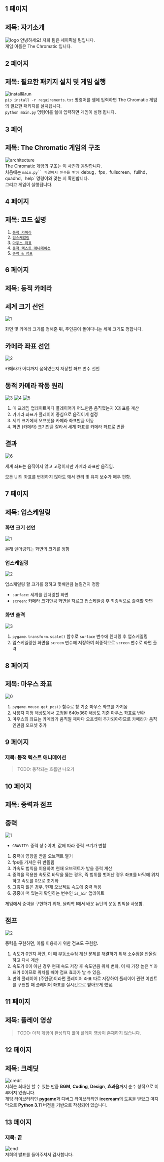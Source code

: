 ## 1 페이지

## 제목: 자기소개
![logo](https://i.imgur.com/gmtxAGp.png)
안녕하세요! 저희 팀은 세이픽셀 팀입니다.\
게임 이름은 The Chromatic 입니다.

## 2 페이지

## 제목: 필요한 패키지 설치 및 게임 실행
![install&run](./shell.png)\
`pip install -r requirements.txt` 명령어를 쉘에 입력하면 The Chromatic 게임의 필요한 패키지를 설치됩니다.\
`python main.py` 명령어를 쉘에 입력하면 게임이 실행 됩니다.

## 3 페이

## 제목: The Chromatic 게임의 구조
![architecture](./architecture.png)\
The Chromatic 게임의 구조는 이 사진과 동일합니다.\
처음에는 `main.py`` 파일에서 인수를 받아 `debug`, `fps`, `fullscreen`, `fullhd`, `quadhd`, `help` 명령어와 맞는 지 확인합니다.\
그리고 게임이 실행됩니다.

## 4 페이지

## 제목: 코드 설명

1. [`동적 카메라`](#제목-동적-카메라)
2. [`업스케일링`](#제목-업스케일링)
3. [`마우스 좌표`](#제목-마우스-좌표)
4. [`동적 텍스트 애니메이션`](#제목-동적-텍스트-애니메이션)
5. [`중력 & 점프`](#제목-중력과-점프)

## 6 페이지

## 제목: 동적 카메라

## 세계 크기 선언
![1](../images/dynamic_camera_1.png)

화면 및 카메라 크기를 정해준 뒤, 주인공이 돌아다니는 세계 크기도 정합니다.

## 카메라 좌표 선언
![2](../images/dynamic_camera_2.png)

카메라가 어디까지 움직였는지 저장할 좌표 변수 선언

## 동적 카메라 작동 원리
![3](../images/dynamic_camera_3.png)
![4](../images/dynamic_camera_4.png)
![5](../images/dynamic_camera_5.png)

1. 매 프레임 업데이트마다 플레이어가 어느만큼 움직였는지 X좌표를 계산
2. 카메라 좌표가 플레이어 중심으로 움직이게 설정
3. 세계 크기에서 오프셋을 카메라 좌표만큼 이동
4. 화면 (카메라) 크기만큼 잘라서 세계 좌표를 카메라 좌표로 변환

## 결과
![6](../images/dynamic_camera_6.gif)

세계 좌표는 움직이지 않고 고정이지만
카메라 좌표만 움직임.

모든 UI의 좌표를 변경하지 않아도 돼서
관리 및 유지 보수가 매우 편함.

## 7 페이지

## 제목: 업스케일링

### 화면 크기 선언
![1](../images/upscailing_1.png)

본래 렌더링되는 화면의 크기를 정함

### 업스케일링
![2](../images/upscailing_2.png)

업스케일링 할 크기를 정하고 몇배만큼 늘릴건지 정함

- `surface`: 세계를 렌더링할 화면
- `screen`: 카메라 크기만큼 화면을 자르고 업스케일링 후 최종적으로 출력할 화면

### 화면 출력
![3](../images/upscailing_3.png)

1. `pygame.transform.scale()` 함수로 `surface` 변수에 렌더링 후 업스케일링
2. 업스케일링한 화면을 `screen` 변수에 저장하여 최종적으로 `screen` 변수로 화면 출력

## 8 페이지

## 제목: 마우스 좌표
![0](../images/mouse_position.png)

1. `pygame.mouse.get_pos()` 함수로 창 기준 마우스 좌표를 가져옴
2. 사용자 지정 해상도에서 고정된 640x360 해상도 기준 마우스 좌표로 변환
3. 마우스의 좌표는 카메라가 움직일 때마다 오프셋이 추가되야하므로 카메라가 움직인만큼 오프셋 추가


## 9 페이지

### 제목: 동적 텍스트 애니메이션

> TODO: 동작되는 흐름만 나오기

## 10 페이지

## 제목: 중력과 점프

## 중력
![1](../images/gravity_and_jump_1.png)

- `GRAVITY`: 중력 상수이며, 값에 따라 중력 크기가 변함

1. 중력에 영향을 받을 오브젝트 열거
2. fps를 가져온 뒤 반올림
3. 가속도 법칙을 이용하여 현재 오브젝트가 받을 중력 계산
4. 중력을 적용한 속도로 바닥을 뚫는 경우, 즉 범위를 벗어난 경우 좌표를 바닥에 위치하고 속도를 0으로 초기화
5. 그렇지 않은 경우, 현재 오브젝트 속도에 중력 적용
6. 공중에 떠 있는지 확인하는 변수인 `is_air` 업데이트

게임에서 중력을 구현하기 위해,
물리학 I에서 배운 뉴턴의 운동 법칙을 사용함.

## 점프
![2](../images/gravity_and_jump_2.png)

중력을 구현하면, 이를 이용하기 위한 점프도 구현함.

1. 속도가 0인지 확인, 이 때 부동소수점 계산 문제를 해결하기 위해 소수점을 반올림하고 다시 계산
2. 속도가 0이 아닌 경우 현재 속도 저장 후 속도만큼 위치 변화, 이 때 가장 높은 Y 좌표가 0이므로 위치를 빼야 점프 효과가 날 수 있음.
3. 만약 플레이어 (주인공)이라면 플레이어 좌표 따로 저장하여 플레이어 관련 이벤트를 구현할 때 플레이어 좌표를 실시간으로 받아오게 했음.


## 11 페이지

## 제목: 플레이 영상

> TODO: 아직 게임이 완성되지 않아 플레이 영상이 존재하지 않습니다.

## 12 페이지

## 제목: 크레딧
![credit](./credit.png)\
저희는 최대한 할 수 있는 만큼 **BGM**, **Coding**, **Design**, **효과음**까지 순수 창작으로 이루어져 있습니다.\
게임 라이브러리인 **pygame**과 디버그 라이브러리인 **icecream**의 도움을 받았고 마지막으로 **Python 3.11** 버전을 기반으로 작성되어 있습니다.

## 13 페이지

### 제목: 끝
![end](./end.png)\
저희의 발표를 들어주셔서 감사합니다.
